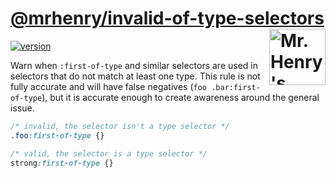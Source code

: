 # [@mrhenry/invalid-of-type-selectors](https://www.npmjs.com/package/@mrhenry/invalid-of-type-selectors) [<img src="https://wp.assets.sh/uploads/sites/2963/2021/09/mrhenry-gezicht-small.png" alt="Mr. Henry's logo." width="90" height="90" align="right">](https://www.mrhenry.be/)

[![version](https://img.shields.io/npm/v/@mrhenry/invalid-of-type-selectors.svg)](https://www.npmjs.com/package/@mrhenry/invalid-of-type-selectors)

Warn when `:first-of-type` and similar selectors are used in selectors that do not match at least one type.
This rule is not fully accurate and will have false negatives (`foo .bar:first-of-type`), but it is accurate enough to create awareness around the general issue.

```css
/* invalid, the selector isn't a type selector */
.foo:first-of-type {}

/* valid, the selector is a type selector */
strong:first-of-type {}
```

